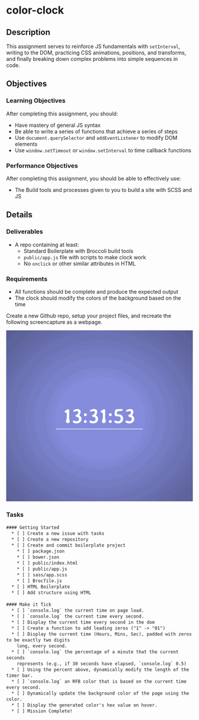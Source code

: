 # color-clock

## Description

This assignment serves to reinforce JS fundamentals with `setInterval`, writing to the DOM, practicing CSS animations, positions, and transforms, and finally breaking down complex problems into simple sequences in code.

## Objectives

### Learning Objectives

After completing this assignment, you should:

* Have mastery of general JS syntax
* Be able to write a series of functions that achieve a series of steps
* Use `document.querySelector` and `addEventListener` to modify DOM elements
* Use `window.setTimeout` or `window.setInterval` to time callback functions

### Performance Objectives

After completing this assignment, you should be able to effectively use:

* The Build tools and processes given to you to build a site with SCSS and JS

## Details

### Deliverables

* A repo containing at least:
    * Standard Boilerplate with Broccoli build tools
    * `public/app.js` file with scripts to make clock work
    * No `onclick` or other similar attributes in HTML

### Requirements

* All functions should be complete and produce the expected output
* The clock should modify the colors of the background based on the time

Create a new Github repo, setup your project files, and recreate the following screencapture as a webpage.

![](./clock.gif)

### Tasks

```
#### Getting Started
  * [ ] Create a new issue with tasks
  * [ ] Create a new repository
  * [ ] Create and commit boilerplate project
    * [ ] package.json
    * [ ] bower.json
    * [ ] public/index.html
    * [ ] public/app.js
    * [ ] sass/app.scss
    * [ ] Brocfile.js
  * [ ] HTML Boilerplate
  * [ ] Add structure using HTML

#### Make it Tick
  * [ ] `console.log` the current time on page load.
  * [ ] `console.log` the current time every second.
  * [ ] Display the current time every second in the dom
  * [ ] Create a function to add leading zeros ("1" -> "01")
  * [ ] Display the current time (Hours, Mins, Sec), padded with zeros to be exactly two digits
    long, every second.
  * [ ] `console.log` the percentage of a minute that the current seconds
    represents (e.g., if 30 seconds have elapsed, `console.log` 0.5)
  * [ ] Using the percent above, dynamically modify the length of the timer bar.
  * [ ] `console.log` an RFB color that is based on the current time every second.
  * [ ] Dynamically update the background color of the page using the color.
  * [ ] Display the generated color's hex value on hover.
  * [ ] Mission Complete!
```
